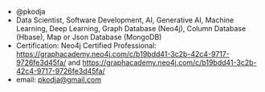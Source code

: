 - @pkodja
- Data Scientist, Software Development, AI, Generative AI, Machine Learning, Deep Learning, Graph Database (Neo4j), Column Database (Hbase), Map or Json Database (MongoDB)
- Certification: Neo4j Certified Professional: https://graphacademy.neo4j.com/c/b19bdd41-3c2b-42c4-9717-9726fe3d45fa/ and https://graphacademy.neo4j.com/c/b19bdd41-3c2b-42c4-9717-9726fe3d45fa/
- email: pkodja@gmail.com

<!---
pkodja/pkodja is a ✨ special ✨ repository because its `README.md` (this file) appears on your GitHub profile.
You can click the Preview link to take a look at your changes.
--->
